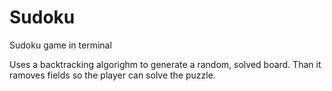 # Sudoku
Sudoku game in terminal

Uses a backtracking algorighm to generate a random, solved board.
Than it ramoves fields so the player can solve the puzzle.


